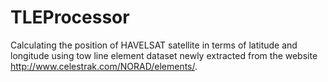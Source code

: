 # TLEProcessor
Calculating the position of HAVELSAT satellite in terms of latitude and longitude using tow line element dataset newly extracted from the website http://www.celestrak.com/NORAD/elements/. 
